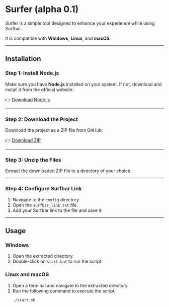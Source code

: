 # Surfer (alpha 0.1)

Surfer is a simple tool designed to enhance your experience while using Surfbar.

It is compatible with **Windows**, **Linux**, and **macOS**.

---

## Installation

### Step 1: Install Node.js
Make sure you have **Node.js** installed on your system. If not, download and install it from the official website:

👉 [Download Node.js](https://nodejs.org/en/download)

---

### Step 2: Download the Project
Download the project as a ZIP file from GitHub:

👉 [Download ZIP](https://github.com/dev-101010/surfer/archive/refs/heads/master.zip)

---

### Step 3: Unzip the Files
Extract the downloaded ZIP file to a directory of your choice.

---

### Step 4: Configure Surfbar Link
1. Navigate to the `config` directory.
2. Open the `surfbar_link.txt` file.
3. Add your Surfbar link to the file and save it.

---

## Usage

### Windows
1. Open the extracted directory.
2. Double-click on `start.bat` to run the script.

### Linux and macOS
1. Open a terminal and navigate to the extracted directory.
2. Run the following command to execute the script:
   ```bash
   ./start.sh
